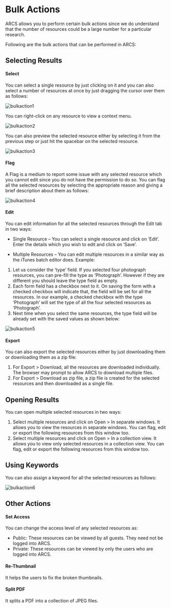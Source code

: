 Bulk Actions
============

ARCS allows you to perform certain bulk actions since we do understand that the
number of resources could be a large number for a particular research. 

Following are the bulk actions that can be performed in ARCS:

Selecting Results
-----------------

#### Select
You can select a single resource by just clicking on it and you can also select
a number of resources at once by just dragging the cursor over them as follows:

![bulkaction1](../img/docs/bulkaction-1.png)

You can right-click on any resource to view a context menu. 

![bulkaction2](../img/docs/bulkaction-2.png)

You can also preview the selected resource either by selecting it from the
previous step or just hit the spacebar on the selected resource.

![bulkaction3](../img/docs/bulkaction-3.png)

#### Flag
A Flag is a medium to report some issue with any selected resource which you
cannot edit since you do not have the permission to do so. You can flag all the
selected resources by selecting the appropriate reason and giving a brief
description about them as follows:

![bulkaction4](../img/docs/bulkaction-4.png)

#### Edit
You can edit information for all the selected resources through the Edit tab in
two ways: 

- Single Resource – You can select a single resource and click on ‘Edit’. Enter
  the details which you wish to edit and click on ‘Save’.

- Multiple Resources – You can edit multiple resources in a similar way as the
  iTunes batch editor does.  Example: 

1.	Let us consider the ‘type’ field. If you selected four photograph
    resources, you can pre-fill the type as ‘Photograph’. However if they are
    different you should leave the type field as empty.
2.	Each form field has a checkbox next to it. On saving the form with a
    checked checkbox will indicate that, the field will be set for all the
    resources. In our example, a checked checkbox with the type ‘Photograph’
    will set the type of all the four selected resources as ‘Photograph’.
3.	Next time when you select the same resources, the type field will be
    already set with the saved values as shown below:

![bulkaction5](../img/docs/bulkaction-5.png)

#### Export
You can also export the selected resources either by just downloading them or
downloading them as a zip file:

1. For Export > Download, all the resources are downloaded individually. The
   browser may prompt to allow ARCS to download multiple files. 
2. For Export > Download as zip file, a zip file is created for the selected
   resources and then downloaded as a single file. 

Opening Results
---------------

You can open multiple selected resources in two ways:

1.	Select multiple resources and click on Open > In separate windows. It
    allows you to view the resources in separate windows. You can flag, edit or
    export the following resources from this window too. 
2.	Select multiple resources and click on Open > In a collection view. It
    allows you to view only selected resources in a collection view. You can
    flag, edit or export the following resources from this window too. 

Using Keywords
--------------

You can also assign a keyword for all the selected resources as follows:

![bulkaction6](../img/docs/bulkaction-6.png)

Other Actions
-------------

#### Set Access
 You can change the access level of any selected resources as:

- Public: These resources can be viewed by all guests. They need not be logged
  into ARCS.
- Private: These resources can be viewed by only the users who are logged into
  ARCS.

#### Re-Thumbnail

It helps the users to fix the broken thumbnails.

#### Split PDF

It splits a PDF into a collection of JPEG files.
